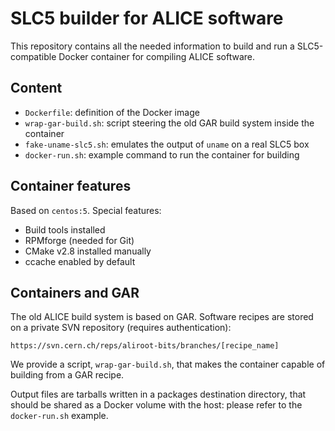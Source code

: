 SLC5 builder for ALICE software
===============================

This repository contains all the needed information to build and run a
SLC5-compatible Docker container for compiling ALICE software.


Content
-------

* `Dockerfile`: definition of the Docker image
* `wrap-gar-build.sh`: script steering the old GAR build system inside the
  container
* `fake-uname-slc5.sh`: emulates the output of `uname` on a real SLC5 box
* `docker-run.sh`: example command to run the container for building


Container features
------------------

Based on `centos:5`. Special features:

* Build tools installed
* RPMforge (needed for Git)
* CMake v2.8 installed manually
* ccache enabled by default


Containers and GAR
------------------

The old ALICE build system is based on GAR. Software recipes are stored on a
private SVN repository (requires authentication):

```
https://svn.cern.ch/reps/aliroot-bits/branches/[recipe_name]
```

We provide a script, `wrap-gar-build.sh`, that makes the container capable of
building from a GAR recipe.

Output files are tarballs written in a packages destination directory, that
should be shared as a Docker volume with the host: please refer to the
`docker-run.sh` example.
